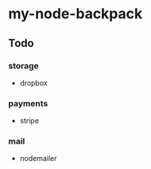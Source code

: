 # my-node-backpack

## Todo

### storage

- dropbox

### payments

- stripe

### mail

- nodemailer
